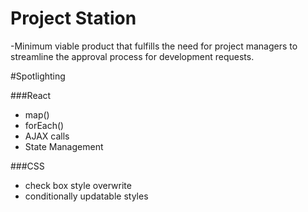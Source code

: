 # Project Station

-Minimum viable product that fulfills the need for project managers to streamline the approval process for development requests. 

#Spotlighting 

###React
 - map()
 - forEach()
 - AJAX calls
 - State Management
 
###CSS
 - check box style overwrite
 - conditionally updatable styles

